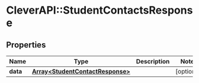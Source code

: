 # CleverAPI::StudentContactsResponse

## Properties
Name | Type | Description | Notes
------------ | ------------- | ------------- | -------------
**data** | [**Array&lt;StudentContactResponse&gt;**](StudentContactResponse.md) |  | [optional] 


